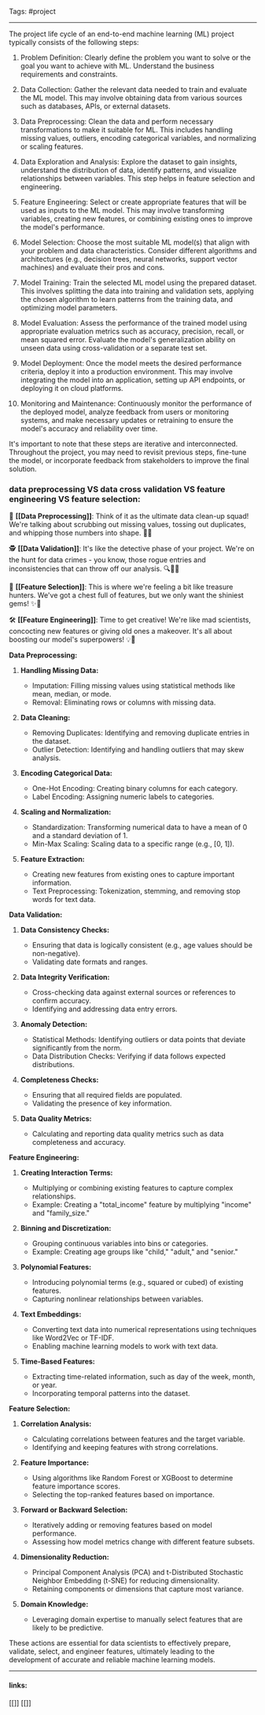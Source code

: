 
Tags: #project 

------------------------------------------
The project life cycle of an end-to-end machine learning (ML) project typically consists of the following steps:

1.  Problem Definition: Clearly define the problem you want to solve or the goal you want to achieve with ML. Understand the business requirements and constraints.
    
2.  Data Collection: Gather the relevant data needed to train and evaluate the ML model. This may involve obtaining data from various sources such as databases, APIs, or external datasets.
    
3.  Data Preprocessing: Clean the data and perform necessary transformations to make it suitable for ML. This includes handling missing values, outliers, encoding categorical variables, and normalizing or scaling features.
    
4.  Data Exploration and Analysis: Explore the dataset to gain insights, understand the distribution of data, identify patterns, and visualize relationships between variables. This step helps in feature selection and engineering.
    
5.  Feature Engineering: Select or create appropriate features that will be used as inputs to the ML model. This may involve transforming variables, creating new features, or combining existing ones to improve the model's performance.
    
6.  Model Selection: Choose the most suitable ML model(s) that align with your problem and data characteristics. Consider different algorithms and architectures (e.g., decision trees, neural networks, support vector machines) and evaluate their pros and cons.
    
7.  Model Training: Train the selected ML model using the prepared dataset. This involves splitting the data into training and validation sets, applying the chosen algorithm to learn patterns from the training data, and optimizing model parameters.
    
8.  Model Evaluation: Assess the performance of the trained model using appropriate evaluation metrics such as accuracy, precision, recall, or mean squared error. Evaluate the model's generalization ability on unseen data using cross-validation or a separate test set.
    
9.  Model Deployment: Once the model meets the desired performance criteria, deploy it into a production environment. This may involve integrating the model into an application, setting up API endpoints, or deploying it on cloud platforms.
    
10.  Monitoring and Maintenance: Continuously monitor the performance of the deployed model, analyze feedback from users or monitoring systems, and make necessary updates or retraining to ensure the model's accuracy and reliability over time.
    

It's important to note that these steps are iterative and interconnected. Throughout the project, you may need to revisit previous steps, fine-tune the model, or incorporate feedback from stakeholders to improve the final solution.

### data preprocessing VS data cross validation VS feature engineering VS feature selection:

🧹 **[[Data Preprocessing]]**: Think of it as the ultimate data clean-up squad! We're talking about scrubbing out missing values, tossing out duplicates, and whipping those numbers into shape. 🧽✨

🕵️ **[[Data Validation]]**: It's like the detective phase of your project. We're on the hunt for data crimes - you know, those rogue entries and inconsistencies that can throw off our analysis. 🔍🕵️‍♂️

💎 **[[Feature Selection]]**: This is where we're feeling a bit like treasure hunters. We've got a chest full of features, but we only want the shiniest gems! ✨💎

🛠️ **[[Feature Engineering]]**: Time to get creative! We're like mad scientists, concocting new features or giving old ones a makeover. It's all about boosting our model's superpowers! 💡🔬

**Data Preprocessing:**

1. **Handling Missing Data:**
   - Imputation: Filling missing values using statistical methods like mean, median, or mode.
   - Removal: Eliminating rows or columns with missing data.

2. **Data Cleaning:**
   - Removing Duplicates: Identifying and removing duplicate entries in the dataset.
   - Outlier Detection: Identifying and handling outliers that may skew analysis.

3. **Encoding Categorical Data:**
   - One-Hot Encoding: Creating binary columns for each category.
   - Label Encoding: Assigning numeric labels to categories.

4. **Scaling and Normalization:**
   - Standardization: Transforming numerical data to have a mean of 0 and a standard deviation of 1.
   - Min-Max Scaling: Scaling data to a specific range (e.g., [0, 1]).

5. **Feature Extraction:**
   - Creating new features from existing ones to capture important information.
   - Text Preprocessing: Tokenization, stemming, and removing stop words for text data.

**Data Validation:**

1. **Data Consistency Checks:**
   - Ensuring that data is logically consistent (e.g., age values should be non-negative).
   - Validating date formats and ranges.

2. **Data Integrity Verification:**
   - Cross-checking data against external sources or references to confirm accuracy.
   - Identifying and addressing data entry errors.

3. **Anomaly Detection:**
   - Statistical Methods: Identifying outliers or data points that deviate significantly from the norm.
   - Data Distribution Checks: Verifying if data follows expected distributions.

4. **Completeness Checks:**
   - Ensuring that all required fields are populated.
   - Validating the presence of key information.

5. **Data Quality Metrics:**
   - Calculating and reporting data quality metrics such as data completeness and accuracy.

**Feature Engineering:**

1. **Creating Interaction Terms:**
   - Multiplying or combining existing features to capture complex relationships.
   - Example: Creating a "total_income" feature by multiplying "income" and "family_size."

2. **Binning and Discretization:**
   - Grouping continuous variables into bins or categories.
   - Example: Creating age groups like "child," "adult," and "senior."

3. **Polynomial Features:**
   - Introducing polynomial terms (e.g., squared or cubed) of existing features.
   - Capturing nonlinear relationships between variables.

4. **Text Embeddings:**
   - Converting text data into numerical representations using techniques like Word2Vec or TF-IDF.
   - Enabling machine learning models to work with text data.

5. **Time-Based Features:**
   - Extracting time-related information, such as day of the week, month, or year.
   - Incorporating temporal patterns into the dataset.

**Feature Selection:**

1. **Correlation Analysis:**
   - Calculating correlations between features and the target variable.
   - Identifying and keeping features with strong correlations.

2. **Feature Importance:**
   - Using algorithms like Random Forest or XGBoost to determine feature importance scores.
   - Selecting the top-ranked features based on importance.

3. **Forward or Backward Selection:**
   - Iteratively adding or removing features based on model performance.
   - Assessing how model metrics change with different feature subsets.

4. **Dimensionality Reduction:**
   - Principal Component Analysis (PCA) and t-Distributed Stochastic Neighbor Embedding (t-SNE) for reducing dimensionality.
   - Retaining components or dimensions that capture most variance.

5. **Domain Knowledge:**
   - Leveraging domain expertise to manually select features that are likely to be predictive.
   
These actions are essential for data scientists to effectively prepare, validate, select, and engineer features, ultimately leading to the development of accurate and reliable machine learning models.

---------------------
#### links:
[[]]
[[]]